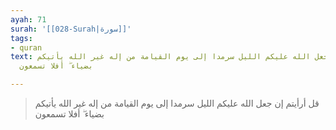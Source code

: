 ```yaml
---
ayah: 71
surah: '[[028-Surah|سورة]]'
tags:
- quran
text: قل أرأيتم إن جعل الله عليكم الليل سرمدا إلى يوم القيامة من إله غير الله يأتيكم
  بضياء ۖ أفلا تسمعون

---
```

> قل أرأيتم إن جعل الله عليكم الليل سرمدا إلى يوم القيامة من إله غير الله يأتيكم بضياء ۖ أفلا تسمعون
